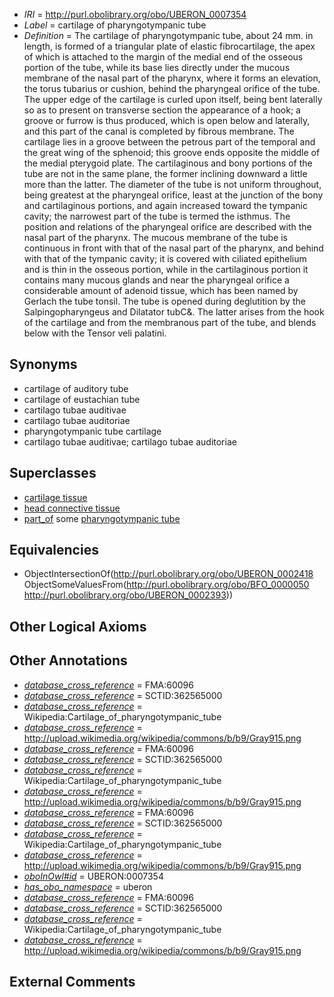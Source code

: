  * *IRI* = http://purl.obolibrary.org/obo/UBERON_0007354
 * *Label* = cartilage of pharyngotympanic tube
 * *Definition* = The cartilage of pharyngotympanic tube, about 24 mm. in length, is formed of a triangular plate of elastic fibrocartilage, the apex of which is attached to the margin of the medial end of the osseous portion of the tube, while its base lies directly under the mucous membrane of the nasal part of the pharynx, where it forms an elevation, the torus tubarius or cushion, behind the pharyngeal orifice of the tube. The upper edge of the cartilage is curled upon itself, being bent laterally so as to present on transverse section the appearance of a hook; a groove or furrow is thus produced, which is open below and laterally, and this part of the canal is completed by fibrous membrane. The cartilage lies in a groove between the petrous part of the temporal and the great wing of the sphenoid; this groove ends opposite the middle of the medial pterygoid plate. The cartilaginous and bony portions of the tube are not in the same plane, the former inclining downward a little more than the latter. The diameter of the tube is not uniform throughout, being greatest at the pharyngeal orifice, least at the junction of the bony and cartilaginous portions, and again increased toward the tympanic cavity; the narrowest part of the tube is termed the isthmus. The position and relations of the pharyngeal orifice are described with the nasal part of the pharynx. The mucous membrane of the tube is continuous in front with that of the nasal part of the pharynx, and behind with that of the tympanic cavity; it is covered with ciliated epithelium and is thin in the osseous portion, while in the cartilaginous portion it contains many mucous glands and near the pharyngeal orifice a considerable amount of adenoid tissue, which has been named by Gerlach the tube tonsil. The tube is opened during deglutition by the Salpingopharyngeus and Dilatator tubC&. The latter arises from the hook of the cartilage and from the membranous part of the tube, and blends below with the Tensor veli palatini.

## Synonyms

 * cartilage of auditory tube
 * cartilage of eustachian tube
 * cartilago tubae auditivae
 * cartilago tubae auditoriae
 * pharyngotympanic tube cartilage
 * cartilago tubae auditivae; cartilago tubae auditoriae

## Superclasses

 * [cartilage tissue](../../UBERON/18/UBERON_0002418.md)
 * [head connective tissue](../../UBERON/66/UBERON_0003566.md)
 * [part_of](../../BFO/50/BFO_0000050.md) some [pharyngotympanic tube](../../UBERON/93/UBERON_0002393.md)

## Equivalencies

 * ObjectIntersectionOf(<http://purl.obolibrary.org/obo/UBERON_0002418> ObjectSomeValuesFrom(<http://purl.obolibrary.org/obo/BFO_0000050> <http://purl.obolibrary.org/obo/UBERON_0002393>))

## Other Logical Axioms


## Other Annotations

 * *[database_cross_reference](../../ef/oboInOwl#hasDbXref.md)* = FMA:60096
 * *[database_cross_reference](../../ef/oboInOwl#hasDbXref.md)* = SCTID:362565000
 * *[database_cross_reference](../../ef/oboInOwl#hasDbXref.md)* = Wikipedia:Cartilage_of_pharyngotympanic_tube
 * *[database_cross_reference](../../ef/oboInOwl#hasDbXref.md)* = http://upload.wikimedia.org/wikipedia/commons/b/b9/Gray915.png
 * *[database_cross_reference](../../ef/oboInOwl#hasDbXref.md)* = FMA:60096
 * *[database_cross_reference](../../ef/oboInOwl#hasDbXref.md)* = SCTID:362565000
 * *[database_cross_reference](../../ef/oboInOwl#hasDbXref.md)* = Wikipedia:Cartilage_of_pharyngotympanic_tube
 * *[database_cross_reference](../../ef/oboInOwl#hasDbXref.md)* = http://upload.wikimedia.org/wikipedia/commons/b/b9/Gray915.png
 * *[database_cross_reference](../../ef/oboInOwl#hasDbXref.md)* = FMA:60096
 * *[database_cross_reference](../../ef/oboInOwl#hasDbXref.md)* = SCTID:362565000
 * *[database_cross_reference](../../ef/oboInOwl#hasDbXref.md)* = Wikipedia:Cartilage_of_pharyngotympanic_tube
 * *[database_cross_reference](../../ef/oboInOwl#hasDbXref.md)* = http://upload.wikimedia.org/wikipedia/commons/b/b9/Gray915.png
 * *[oboInOwl#id](../../id/oboInOwl#id.md)* = UBERON:0007354
 * *[has_obo_namespace](../../ce/oboInOwl#hasOBONamespace.md)* = uberon
 * *[database_cross_reference](../../ef/oboInOwl#hasDbXref.md)* = FMA:60096
 * *[database_cross_reference](../../ef/oboInOwl#hasDbXref.md)* = SCTID:362565000
 * *[database_cross_reference](../../ef/oboInOwl#hasDbXref.md)* = Wikipedia:Cartilage_of_pharyngotympanic_tube
 * *[database_cross_reference](../../ef/oboInOwl#hasDbXref.md)* = http://upload.wikimedia.org/wikipedia/commons/b/b9/Gray915.png

## External Comments

